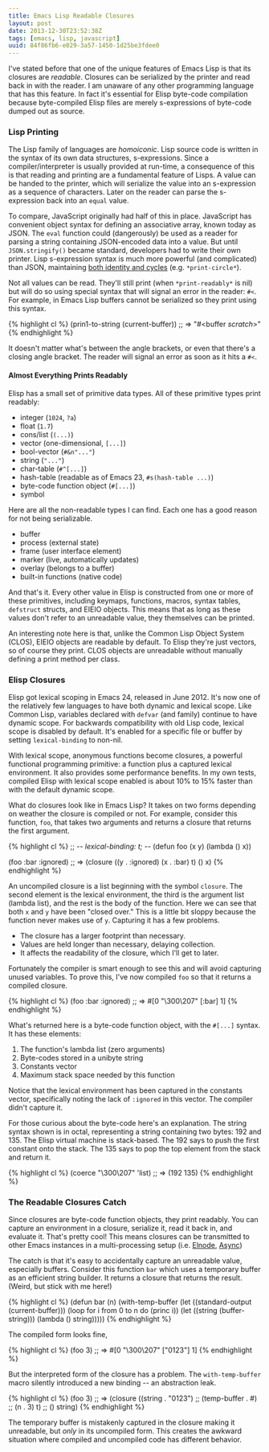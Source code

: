 ```yaml
---
title: Emacs Lisp Readable Closures
layout: post
date: 2013-12-30T23:52:38Z
tags: [emacs, lisp, javascript]
uuid: 84f86fb6-e029-3a57-1450-1d25be3fdee0
---
```


I've stated before that one of the unique features of Emacs Lisp is
that its closures are *readable*. Closures can be serialized by the
printer and read back in with the reader. I am unaware of any other
programming language that has this feature. In fact it's essential for
Elisp byte-code compilation because byte-compiled Elisp files are
merely s-expressions of byte-code dumped out as source.

### Lisp Printing

The Lisp family of languages are *homoiconic*. Lisp source code is
written in the syntax of its own data structures, s-expressions. Since
a compiler/interpreter is usually provided at run-time, a consequence
of this is that reading and printing are a fundamental feature of
Lisps. A value can be handed to the printer, which will serialize the
value into an s-expression as a sequence of characters. Later on the
reader can parse the s-expression back into an `equal` value.

To compare, JavaScript originally had half of this in place.
JavaScript has convenient object syntax for defining an associative
array, known today as JSON. The `eval` function could (dangerously) be
used as a reader for parsing a string containing JSON-encoded data
into a value. But until `JSON.stringify()` became standard, developers
had to write their own printer. Lisp s-expression syntax is much more
powerful (and complicated) than JSON, maintaining
[both identity and cycles][print] (e.g. `*print-circle*`).

Not all values can be read. They'll still print (when `*print-readably*`
is nil) but will do so using special syntax that will signal an error
in the reader: `#<`. For example, in Emacs Lisp buffers cannot be
serialized so they print using this syntax.

{% highlight cl %}
(prin1-to-string (current-buffer))
;; => "#<buffer *scratch*>"
{% endhighlight %}

It doesn't matter what's between the angle brackets, or even that
there's a closing angle bracket. The reader will signal an error as
soon as it hits a `#<`.

#### Almost Everything Prints Readably

Elisp has a small set of primitive data types. All of these primitive
types print readably:

 * integer (`1024`, `?a`)
 * float (`1.7`)
 * cons/list (`(...)`)
 * vector (one-dimensional, `[...]`)
 * bool-vector (`#&n"..."`)
 * string (`"..."`)
 * char-table (`#^[...]`)
 * hash-table (readable as of Emacs 23, `#s(hash-table ...)`)
 * byte-code function object (`#[...]`)
 * symbol

Here are all the non-readable types I can find. Each one has a good
reason for not being serializable.

 * buffer
 * process (external state)
 * frame (user interface element)
 * marker (live, automatically updates)
 * overlay (belongs to a buffer)
 * built-in functions (native code)

And that's it. Every other value in Elisp is constructed from one or
more of these primitives, including keymaps, functions, macros, syntax
tables, `defstruct` structs, and EIEIO objects. This means that as
long as these values don't refer to an unreadable value, they
themselves can be printed.

An interesting note here is that, unlike the Common Lisp Object System
(CLOS), EIEIO objects are readable by default. To Elisp they're just
vectors, so of course they print. CLOS objects are unreadable without
manually defining a print method per class.

### Elisp Closures

Elisp got lexical scoping in Emacs 24, released in June 2012. It's now
one of the relatively few languages to have both dynamic and lexical
scope. Like Common Lisp, variables declared with `defvar` (and family)
continue to have dynamic scope. For backwards compatibility with old
Lisp code, lexical scope is disabled by default. It's enabled for a
specific file or buffer by setting `lexical-binding` to non-nil.

With lexical scope, anonymous functions become closures, a powerful
functional programming primitive: a function plus a captured lexical
environment. It also provides some performance benefits. In my own
tests, compiled Elisp with lexical scope enabled is about 10% to 15%
faster than with the default dynamic scope.

What do closures look like in Emacs Lisp? It takes on two forms
depending on weather the closure is compiled or not. For example,
consider this function, `foo`, that takes two arguments and returns a
closure that returns the first argument.

{% highlight cl %}
;; -*- lexical-binding: t; -*-
(defun foo (x y)
  (lambda () x))

(foo :bar :ignored)
;; => (closure ((y . :ignored) (x . :bar) t) () x)
{% endhighlight %}

An uncompiled closure is a list beginning with the symbol `closure`.
The second element is the lexical environment, the third is the
argument list (lambda list), and the rest is the body of the function.
Here we can see that both `x` and `y` have been "closed over." This is
a little bit sloppy because the function never makes use of `y`.
Capturing it has a few problems.

 * The closure has a larger footprint than necessary.
 * Values are held longer than necessary, delaying collection.
 * It affects the readability of the closure, which I'll get to later.

Fortunately the compiler is smart enough to see this and will avoid
capturing unused variables. To prove this, I've now compiled `foo` so
that it returns a compiled closure.

{% highlight cl %}
(foo :bar :ignored)
;; => #[0 "\300\207" [:bar] 1]
{% endhighlight %}

What's returned here is a byte-code function object, with the `#[...]`
syntax. It has these elements:

 1. The function's lambda list (zero arguments)
 2. Byte-codes stored in a unibyte string
 3. Constants vector
 4. Maximum stack space needed by this function

Notice that the lexical environment has been captured in the constants
vector, specifically noting the lack of `:ignored` in this vector. The
compiler didn't capture it.

For those curious about the byte-code here's an explanation. The
string syntax shown is in octal, representing a string containing two
bytes: 192 and 135. The Elisp virtual machine is stack-based. The 192
says to push the first constant onto the stack. The 135 says to pop
the top element from the stack and return it.

{% highlight cl %}
(coerce "\300\207" 'list)
;; => (192 135)
{% endhighlight %}

### The Readable Closures Catch

Since closures are byte-code function objects, they print readably.
You can capture an environment in a closure, serialize it, read it
back in, and evaluate it. That's pretty cool! This means closures can
be transmitted to other Emacs instances in a multi-processing setup
(i.e. [Elnode][elnode], [Async][async])

The catch is that it's easy to accidentally capture an unreadable
value, especially buffers. Consider this function `bar` which uses a
temporary buffer as an efficient string builder. It returns a closure
that returns the result. (Weird, but stick with me here!)

{% highlight cl %}
(defun bar (n)
  (with-temp-buffer
    (let ((standard-output (current-buffer)))
      (loop for i from 0 to n do (princ i))
      (let ((string (buffer-string)))
        (lambda () string)))))
{% endhighlight %}

The compiled form looks fine,

{% highlight cl %}
(foo 3)
;; => #[0 "\300\207" ["0123"] 1]
{% endhighlight %}

But the interpreted form of the closure has a problem. The
`with-temp-buffer` macro silently introduced a new binding -- an
abstraction leak.

{% highlight cl %}
(foo 3)
;; => (closure ((string . "0123")
;;              (temp-buffer . #<killed buffer>)
;;              (n . 3) t)
;;      () string)
{% endhighlight %}

The temporary buffer is mistakenly captured in the closure making it
unreadable, but *only* in its uncompiled form. This creates the
awkward situation where compiled and uncompiled code has different
behavior.


[print]: /blog/2013/03/28/
[async]: https://github.com/jwiegley/emacs-async
[elnode]: https://github.com/nicferrier/elnode
